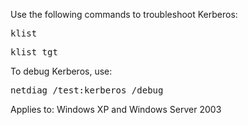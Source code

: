 Use the following commands to troubleshoot Kerberos:

<pre>
klist
</pre>

<pre>
klist tgt
</pre>

To debug Kerberos, use:

<pre>
netdiag /test:kerberos /debug
</pre>

Applies to: Windows XP and Windows Server 2003 